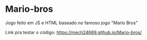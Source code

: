 # Mario-bros
Jogo feito em JS e HTML baseado no famoso jogo "Mario Bros"

Link pra testar o código: https://mech24689.github.io/Mario-bros/
